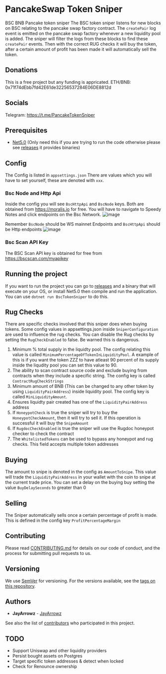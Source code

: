 # PancakeSwap Token Sniper
BSC BNB Pancake token sniper
The BSC token sniper listens for new blocks on BSC relating to the pancake swap factory contract. The `createPair` log event is emitted on the pancake swap factory whenever a new liquidity pool is added. The sniper will filter the logs from these blocks to find these `createPair` events. Then with the correct RUG checks it will buy the token, after a certain amount of profit has been made it will automatically sell the token.

## Donations
This is a free project but any funding is appricated.
ETH/BNB: 0x71f74dEbb7fd42E61de32256537284E06DE8812d

## Socials
Telegram: https://t.me/PancakeTokenSniper

## Prerequisites
* [Net5.0](https://dotnet.microsoft.com/download/dotnet/5.0) (Only need this if you are trying to run the code otherwise please see [releases](https://github.com/JayArrowz/PancakeTokenSniper/releases) it provides binaries)

## Config
The Config is listed in `appsettings.json` There are values which you will have to set yourself, these are denoted with `xxx`.

### Bsc Node and Http Api
Inside the config you will see `BscHttpApi` and `BscNode` keys. 
Both are obtained from https://moralis.io for free. You will have to navigate to Speedy Notes and click endpoints on the Bsc Network.
![image](https://user-images.githubusercontent.com/49910176/131349328-cabed516-2718-4afd-97d3-e16961c7c83f.png)

Remember `BscNode` should be WS mainnet Endpoints and `BscHttpApi` should be Http endpoints
![image](https://user-images.githubusercontent.com/49910176/131349432-a4768c58-526c-407e-8cf6-547e1aacebf5.png)

### Bsc Scan API Key
The BSC Scan API key is obtained for free from https://bscscan.com/myapikey

## Running the project
If you want to run the project you can go to [releases](https://github.com/JayArrowz/PancakeTokenSniper/releases) and a binary that will execute on your OS, or install Net5.0 then compile and run the application. You can use `dotnet run BscTokenSniper` to do this.

## Rug Checks
There are specific checks involved that this sniper does when buying tokens. Some config values in appsettings.json inside `SniperConfiguration` are used to influence the rug checks. You can disable the Rug checks by setting the `RugCheckEnabled` to false. Be warned this is dangerous.

1. Minimum % total supply in the liquidty pool. The config relating this value is called `MinimumPercentageOfTokenInLiquidityPool`. A example of this is if you want the token ZZZ to have atleast 90 percent of its supply inside the liqudity pool you can set this value to 90.
2. The ability to scan contract source code and exclude buying from contracts when they include a specific string. The config key is called `ContractRugCheckStrings`
3. Minimum amount of BNB (This can be changed to any other token by using `LiquidityPairAddress`) inside liquidity pool. The config key is called `MinLiquidityAmount`. 
4. Ensures liquidty pair created has one of the `LiquidityPairAddress` address
5. If `HoneypotCheck` is true the sniper will try to buy the `HoneypotCheckAmount`, then it will try to sell it. If this operation is successful it will buy the `SnipeAmount`
6. If `RugdocCheckEnabled` is true the sniper will use the Rugdoc honeypot checker to check the contract
7. The `WhitelistedTokens` can be used to bypass any honeypot and rug checks. This field accepts multiple token addresses

## Buying
The amount to snipe is denoted in the config as `AmountToSnipe`. This value will trade the `LiquidityPairAddress` in your wallet with the coin to snipe at the current trade price.
You can set a delay on the buying buy setting the value `BuyDelaySeconds` to greater than 0

## Selling
The Sniper automatically sells once a certain percentage of profit is made. This is defined in the config key `ProfitPercentageMargin`

## Contributing

Please read [CONTRIBUTING.md](https://gist.github.com/PurpleBooth/b24679402957c63ec426) for details on our code of conduct, and the process for submitting pull requests to us.

## Versioning

We use [SemVer](http://semver.org/) for versioning. For the versions available, see the [tags on this repository](https://github.com/JayArrowz/PancakeTokenSniper/tags). 

## Authors

* **JayArrowz** - [JayArrowz](https://github.com/JayArrowz)

See also the list of [contributors](https://github.com/JayArrowz/PancakeTokenSniper/contributors) who participated in this project.

## TODO
- Support Uniswap and other liquidity providers
- Persist bought assets on Postgres
- Target specific token addresses & detect when locked
- Check for Renounce ownership
